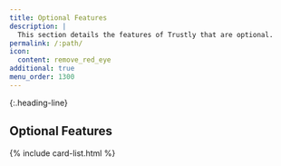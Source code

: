 ```yaml
---
title: Optional Features
description: |
  This section details the features of Trustly that are optional.
permalink: /:path/
icon:
  content: remove_red_eye
additional: true
menu_order: 1300
---
```


{:.heading-line}

## Optional Features

{% include card-list.html %}
